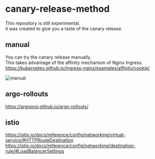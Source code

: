 canary-release-method
===

This repository is still experimental.  
it was created to give you a taste of the canary release.

## manual

You can try the canary release manually.  
This takes advantage of the affinity mechanism of Nginx Ingress.  
https://kubernetes.github.io/ingress-nginx/examples/affinity/cookie/

![manual](https://user-images.githubusercontent.com/18019529/79376964-ed851d00-7f95-11ea-8edb-a20255d84cc8.png)

## argo-rollouts

https://argoproj.github.io/argo-rollouts/


## istio

https://istio.io/docs/reference/config/networking/virtual-service/#HTTPRouteDestination  
https://istio.io/docs/reference/config/networking/destination-rule/#LoadBalancerSettings
